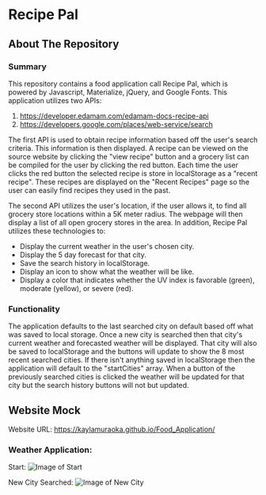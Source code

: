 # Recipe Pal

## About The Repository

### Summary

This repository contains a food application call Recipe Pal, which is powered by Javascript, Materialize, jQuery, and Google Fonts. This application utilizes two APIs:

1. https://developer.edamam.com/edamam-docs-recipe-api
2. https://developers.google.com/places/web-service/search

The first API is used to obtain recipe information based off the user's search criteria. This information is then displayed. A recipe can be viewed on the source website by clicking the "view recipe" button and a grocery list can be compiled for the user by clicking the red button. Each time the user clicks the red button the selected recipe is store in localStorage as a "recent recipe". These recipes are displayed on the "Recent Recipes" page so the user can easily find recipes they used in the past.

The second API utilizes the user's location, if the user allows it, to find all grocery store locations within a 5K meter radius. The webpage will then display a list of all open grocery stores in the area. In addition, Recipe Pal utilizes these technologies to:

- Display the current weather in the user's chosen city.
- Display the 5 day forecast for that city.
- Save the search history in localStorage.
- Display an icon to show what the weather will be like.
- Display a color that indicates whether the UV index is favorable (green), moderate (yellow), or severe (red).

### Functionality

The application defaults to the last searched city on default based off what was saved to local storage. Once a new city is searched then that city's current weather and forecasted weather will be displayed. That city will also be saved to localStorage and the buttons will update to show the 8 most recent searched cities. If there isn't anything saved in localStorage then the application will default to the "startCities" array. When a button of the previously searched cities is clicked the weather will be updated for that city but the search history buttons will not but updated.

## Website Mock

Website URL: https://kaylamuraoka.github.io/Food_Application/

### Weather Application:

Start:
![Image of Start](./Assets/WA_Start_Page.PNG)

New City Searched:
![Image of New City](./Assets/WA_Update.PNG)
